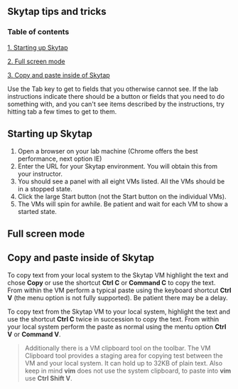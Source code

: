 Skytap tips and tricks
---

### Table of contents
[1. Starting up Skytap](#startskytap)

[2. Full screen mode](#fullscreenmode)

[3. Copy and paste inside of Skytap](#copypaste)

Use the Tab key to get to fields that you otherwise cannot see.   If the lab instructions indicate there should be a button or fields that you need to do something with, and you can't see items described by the instructions, try hitting tab a few times to get to them.


## Starting up Skytap<a name="startskytap"></a>
1. Open a browser on your lab machine (Chrome offers the best performance, next option IE)
2. Enter the URL for your Skytap environment. You will obtain this from your instructor.
3. You should see a panel with all eight VMs listed. All the VMs should be in a stopped state.
4. Click the large Start button (not the Start button on the individual VMs).
5. The VMs will spin for awhile.  Be patient and wait for each VM to show a started state.

## Full screen mode<a name="fullscreenmode"></a>

## Copy and paste inside of Skytap<a name="fullscreenmode"></a>
To copy text from your local system to the Skytap VM highlight the text and chose **Copy** or use the shortcut **Ctrl C** or **Command C** to copy the text.  From within the VM perform a typical paste using the keyboard shortcut **Ctrl V** (the menu option is not fully supported).   Be patient there may be a delay.

To copy text from the Skytap VM to your local system, highlight the text and  use the shortcut **Ctrl C** twice in succession to copy the text.  From within your local system perform the paste as normal using the mentu option **Ctrl V** or **Command V**.

> Additionally there is a VM clipboard tool on the toolbar.  The VM Clipboard tool provides a staging area for copying test between the VM and your local system.  It can hold up to 32KB of plain text.  Also keep in mind **vim** does not use the system clipboard, to paste into **vim** use **Ctrl Shift V**.
